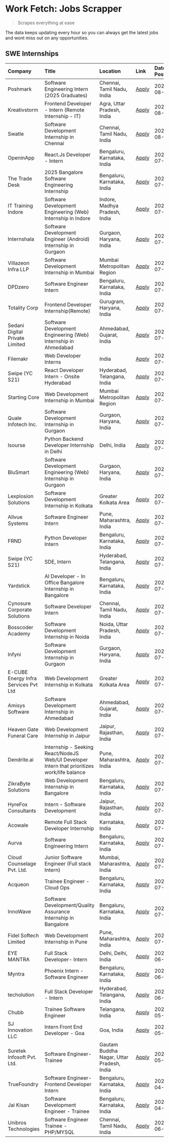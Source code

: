 # Work Fetch: Jobs Scrapper
> Scrapes everything at ease

The data keeps updating every hour so you can always get the latest jobs and wont miss out on any opportunities.

## SWE Internships
<!--START_SECTION:workfetch-->
| Company                              | Title                                                                                        | Location                                  | Link                                                                                                                                                                                                                                                                                                          | Date Posted   |
|:-------------------------------------|:---------------------------------------------------------------------------------------------|:------------------------------------------|:--------------------------------------------------------------------------------------------------------------------------------------------------------------------------------------------------------------------------------------------------------------------------------------------------------------|:--------------|
| Poshmark                             | Software Engineering Intern (2025 Graduates)                                                 | Chennai, Tamil Nadu, India                | [Apply](https://in.linkedin.com/jobs/view/software-engineering-intern-2025-graduates-at-poshmark-3973115109?position=53&pageNum=0&refId=oTUMo%2BuyjExjFUfBgztH4w%3D%3D&trackingId=M2l1SkhYg0%2F%2FUFd8l3yZLg%3D%3D&trk=public_jobs_jserp-result_search-card)                                                  | 2024-08-02    |
| Kreativstorm                         | Frontend Developer - Intern (Remote Internship - IT)                                         | Agra, Uttar Pradesh, India                | [Apply](https://in.linkedin.com/jobs/view/frontend-developer-intern-remote-internship-it-at-kreativstorm-3990239094?position=16&pageNum=0&refId=oTUMo%2BuyjExjFUfBgztH4w%3D%3D&trackingId=ZPZUsIr5Jokj%2BzrudSkX0w%3D%3D&trk=public_jobs_jserp-result_search-card)                                            | 2024-08-01    |
| Swatle                               | Software Development Internship in Chennai                                                   | Chennai, Tamil Nadu, India                | [Apply](https://in.linkedin.com/jobs/view/software-development-internship-in-chennai-at-swatle-3990246717?position=27&pageNum=0&refId=oTUMo%2BuyjExjFUfBgztH4w%3D%3D&trackingId=0jPMjOJcJSucaI%2BxbDhpiw%3D%3D&trk=public_jobs_jserp-result_search-card)                                                      | 2024-08-01    |
| OpeninApp                            | React.Js Developer - Intern                                                                  | Bengaluru, Karnataka, India               | [Apply](https://in.linkedin.com/jobs/view/react-js-developer-intern-at-openinapp-3987659391?position=36&pageNum=0&refId=oTUMo%2BuyjExjFUfBgztH4w%3D%3D&trackingId=j0cglwn9YFvKYssYLLZ%2BWw%3D%3D&trk=public_jobs_jserp-result_search-card)                                                                    | 2024-07-31    |
| The Trade Desk                       | 2025 Bangalore Software Engineering Internship                                               | Bengaluru, Karnataka, India               | [Apply](https://in.linkedin.com/jobs/view/2025-bangalore-software-engineering-internship-at-the-trade-desk-3987456531?position=29&pageNum=0&refId=oTUMo%2BuyjExjFUfBgztH4w%3D%3D&trackingId=zucEoN%2FlM9EUFNzS5NWpMQ%3D%3D&trk=public_jobs_jserp-result_search-card)                                          | 2024-07-30    |
| IT Training Indore                   | Software Development Engineering (Web) Internship in Indore                                  | Indore, Madhya Pradesh, India             | [Apply](https://in.linkedin.com/jobs/view/software-development-engineering-web-internship-in-indore-at-it-training-indore-3987149765?position=8&pageNum=0&refId=oTUMo%2BuyjExjFUfBgztH4w%3D%3D&trackingId=EZzKZO56MvocbIqFLiliXg%3D%3D&trk=public_jobs_jserp-result_search-card)                              | 2024-07-29    |
| Internshala                          | Software Development Engineer (Android) Internship in Gurgaon                                | Gurgaon, Haryana, India                   | [Apply](https://in.linkedin.com/jobs/view/software-development-engineer-android-internship-in-gurgaon-at-internshala-3987153031?position=41&pageNum=0&refId=oTUMo%2BuyjExjFUfBgztH4w%3D%3D&trackingId=CzeEiJYzw74F05FUCF%2FWCA%3D%3D&trk=public_jobs_jserp-result_search-card)                                | 2024-07-29    |
| Villazeon Infra LLP                  | Software Development Internship in Mumbai                                                    | Mumbai Metropolitan Region                | [Apply](https://in.linkedin.com/jobs/view/software-development-internship-in-mumbai-at-villazeon-infra-llp-3985431977?position=42&pageNum=0&refId=oTUMo%2BuyjExjFUfBgztH4w%3D%3D&trackingId=1Y6p0oZ4AfYzVBRKXacZaw%3D%3D&trk=public_jobs_jserp-result_search-card)                                            | 2024-07-27    |
| DPDzero                              | Software Engineer Intern                                                                     | Bengaluru, Karnataka, India               | [Apply](https://in.linkedin.com/jobs/view/software-engineer-intern-at-dpdzero-3984918371?position=31&pageNum=0&refId=oTUMo%2BuyjExjFUfBgztH4w%3D%3D&trackingId=029jRFy4JcYkhCpnSX9ueQ%3D%3D&trk=public_jobs_jserp-result_search-card)                                                                         | 2024-07-26    |
| Totality Corp                        | Frontend Developer Internship(Remote)                                                        | Gurugram, Haryana, India                  | [Apply](https://in.linkedin.com/jobs/view/frontend-developer-internship-remote-at-totality-corp-3982253688?position=3&pageNum=0&refId=oTUMo%2BuyjExjFUfBgztH4w%3D%3D&trackingId=s2JTuUZKtBRP%2FSOAJlAejw%3D%3D&trk=public_jobs_jserp-result_search-card)                                                      | 2024-07-25    |
| Sedani Digital Private Limited       | Software Development Engineering (Web) Internship in Ahmedabad                               | Ahmedabad, Gujarat, India                 | [Apply](https://in.linkedin.com/jobs/view/software-development-engineering-web-internship-in-ahmedabad-at-sedani-digital-private-limited-3985017980?position=9&pageNum=0&refId=oTUMo%2BuyjExjFUfBgztH4w%3D%3D&trackingId=7yaBMtVkzuflq4h0KYXqYA%3D%3D&trk=public_jobs_jserp-result_search-card)               | 2024-07-25    |
| Filemakr                             | Web Developer Interns                                                                        | India                                     | [Apply](https://in.linkedin.com/jobs/view/web-developer-interns-at-filemakr-3981227003?position=59&pageNum=0&refId=oTUMo%2BuyjExjFUfBgztH4w%3D%3D&trackingId=t6u5982QUM2ZlYhFM1mjqg%3D%3D&trk=public_jobs_jserp-result_search-card)                                                                           | 2024-07-24    |
| Swipe (YC S21)                       | React Developer Intern - Onsite Hyderabad                                                    | Hyderabad, Telangana, India               | [Apply](https://in.linkedin.com/jobs/view/react-developer-intern-onsite-hyderabad-at-swipe-yc-s21-3981326010?position=10&pageNum=0&refId=oTUMo%2BuyjExjFUfBgztH4w%3D%3D&trackingId=MLzq7vINQWESIAq0tpoLCQ%3D%3D&trk=public_jobs_jserp-result_search-card)                                                     | 2024-07-23    |
| Starting Core                        | Web Development Internship in Mumbai                                                         | Mumbai Metropolitan Region                | [Apply](https://in.linkedin.com/jobs/view/web-development-internship-in-mumbai-at-starting-core-3981367557?position=11&pageNum=0&refId=oTUMo%2BuyjExjFUfBgztH4w%3D%3D&trackingId=BBWdskFTjnJQAp6ZLzwQ4Q%3D%3D&trk=public_jobs_jserp-result_search-card)                                                       | 2024-07-23    |
| Quale Infotech Inc.                  | Software Development Internship in Gurgaon                                                   | Gurgaon, Haryana, India                   | [Apply](https://in.linkedin.com/jobs/view/software-development-internship-in-gurgaon-at-quale-infotech-inc-3981372174?position=17&pageNum=0&refId=oTUMo%2BuyjExjFUfBgztH4w%3D%3D&trackingId=%2FujGnBl8aYIfKhnJT4uFPQ%3D%3D&trk=public_jobs_jserp-result_search-card)                                          | 2024-07-23    |
| Isourse                              | Python Backend Developer Internship in Delhi                                                 | Delhi, India                              | [Apply](https://in.linkedin.com/jobs/view/python-backend-developer-internship-in-delhi-at-isourse-3981371334?position=19&pageNum=0&refId=oTUMo%2BuyjExjFUfBgztH4w%3D%3D&trackingId=2GyCmHlhOiJY5Lw3rbeoGA%3D%3D&trk=public_jobs_jserp-result_search-card)                                                     | 2024-07-23    |
| BluSmart                             | Software Development Engineering (Web) Internship in Gurgaon                                 | Gurgaon, Haryana, India                   | [Apply](https://in.linkedin.com/jobs/view/software-development-engineering-web-internship-in-gurgaon-at-blusmart-3981371374?position=22&pageNum=0&refId=oTUMo%2BuyjExjFUfBgztH4w%3D%3D&trackingId=Go8TO9rRwjPyjcNQSupLGA%3D%3D&trk=public_jobs_jserp-result_search-card)                                      | 2024-07-23    |
| Lexplosion Solutions                 | Software Development Internship in Kolkata                                                   | Greater Kolkata Area                      | [Apply](https://in.linkedin.com/jobs/view/software-development-internship-in-kolkata-at-lexplosion-solutions-3981366528?position=25&pageNum=0&refId=oTUMo%2BuyjExjFUfBgztH4w%3D%3D&trackingId=XJwfhWHeQYNbRoZRaN6sow%3D%3D&trk=public_jobs_jserp-result_search-card)                                          | 2024-07-23    |
| Allvue Systems                       | Software Engineer Intern                                                                     | Pune, Maharashtra, India                  | [Apply](https://in.linkedin.com/jobs/view/software-engineer-intern-at-allvue-systems-3980955230?position=57&pageNum=0&refId=oTUMo%2BuyjExjFUfBgztH4w%3D%3D&trackingId=ZTCc3%2Bmjf7wyvX19LhoSKw%3D%3D&trk=public_jobs_jserp-result_search-card)                                                                | 2024-07-23    |
| FRND                                 | Python Developer Intern                                                                      | Bengaluru, Karnataka, India               | [Apply](https://in.linkedin.com/jobs/view/python-developer-intern-at-frnd-3982901541?position=60&pageNum=0&refId=oTUMo%2BuyjExjFUfBgztH4w%3D%3D&trackingId=72yVc8lwppW%2FW75yVUN%2BzQ%3D%3D&trk=public_jobs_jserp-result_search-card)                                                                         | 2024-07-23    |
| Swipe (YC S21)                       | SDE, Intern                                                                                  | Hyderabad, Telangana, India               | [Apply](https://in.linkedin.com/jobs/view/sde-intern-at-swipe-yc-s21-3980368092?position=40&pageNum=0&refId=oTUMo%2BuyjExjFUfBgztH4w%3D%3D&trackingId=tA9IFVMhzwHv6I86Q7lG0A%3D%3D&trk=public_jobs_jserp-result_search-card)                                                                                  | 2024-07-22    |
| Yardstick                            | AI Developer - In Office Bangalore Internship in Bangalore                                   | Bengaluru, Karnataka, India               | [Apply](https://in.linkedin.com/jobs/view/ai-developer-in-office-bangalore-internship-in-bangalore-at-yardstick-3981740317?position=44&pageNum=0&refId=oTUMo%2BuyjExjFUfBgztH4w%3D%3D&trackingId=Du7s6ZMfGYIjqJg0pIt4CA%3D%3D&trk=public_jobs_jserp-result_search-card)                                       | 2024-07-21    |
| Cynosure Corporate Solutions         | Software Developer Intern                                                                    | Chennai, Tamil Nadu, India                | [Apply](https://in.linkedin.com/jobs/view/software-developer-intern-at-cynosure-corporate-solutions-3979445794?position=23&pageNum=0&refId=oTUMo%2BuyjExjFUfBgztH4w%3D%3D&trackingId=%2Fra%2B1G9E8FAI4epGOhp06Q%3D%3D&trk=public_jobs_jserp-result_search-card)                                               | 2024-07-20    |
| Bosscoder Academy                    | Software Development Internship in Noida                                                     | Noida, Uttar Pradesh, India               | [Apply](https://in.linkedin.com/jobs/view/software-development-internship-in-noida-at-bosscoder-academy-3979668791?position=4&pageNum=0&refId=oTUMo%2BuyjExjFUfBgztH4w%3D%3D&trackingId=ACt5MmC1qAev%2BQDsxHOdFA%3D%3D&trk=public_jobs_jserp-result_search-card)                                              | 2024-07-18    |
| Infyni                               | Software Development Internship in Gurgaon                                                   | Gurgaon, Haryana, India                   | [Apply](https://in.linkedin.com/jobs/view/software-development-internship-in-gurgaon-at-infyni-3979668846?position=7&pageNum=0&refId=oTUMo%2BuyjExjFUfBgztH4w%3D%3D&trackingId=vGA5Uh0L1bvI9iDmBQaIsg%3D%3D&trk=public_jobs_jserp-result_search-card)                                                         | 2024-07-18    |
| E-CUBE Energy Infra Services Pvt Ltd | Web Development Internship in Kolkata                                                        | Greater Kolkata Area                      | [Apply](https://in.linkedin.com/jobs/view/web-development-internship-in-kolkata-at-e-cube-energy-infra-services-pvt-ltd-3979668815?position=12&pageNum=0&refId=oTUMo%2BuyjExjFUfBgztH4w%3D%3D&trackingId=H5cBS8qxJ5Gc9Fzc%2BkN4%2Fg%3D%3D&trk=public_jobs_jserp-result_search-card)                           | 2024-07-18    |
| Amisys Software                      | Software Development Internship in Ahmedabad                                                 | Ahmedabad, Gujarat, India                 | [Apply](https://in.linkedin.com/jobs/view/software-development-internship-in-ahmedabad-at-amisys-software-3979670728?position=21&pageNum=0&refId=oTUMo%2BuyjExjFUfBgztH4w%3D%3D&trackingId=V3Na%2BDyRU6KCyRtRSQ97TA%3D%3D&trk=public_jobs_jserp-result_search-card)                                           | 2024-07-18    |
| Heaven Gate Funeral Care             | Web Development Internship in Jaipur                                                         | Jaipur, Rajasthan, India                  | [Apply](https://in.linkedin.com/jobs/view/web-development-internship-in-jaipur-at-heaven-gate-funeral-care-3979674387?position=37&pageNum=0&refId=oTUMo%2BuyjExjFUfBgztH4w%3D%3D&trackingId=ilx9jnZgezSv19y%2FSarZtw%3D%3D&trk=public_jobs_jserp-result_search-card)                                          | 2024-07-18    |
| Dendrite.ai                          | Internship - Seeking React/NodeJS Web/UI Developer Intern that prioritizes work/life balance | Pune, Maharashtra, India                  | [Apply](https://in.linkedin.com/jobs/view/internship-seeking-react-nodejs-web-ui-developer-intern-that-prioritizes-work-life-balance-at-dendrite-ai-3979104292?position=46&pageNum=0&refId=oTUMo%2BuyjExjFUfBgztH4w%3D%3D&trackingId=3EHeJpn%2FvUzT5En4ILctQQ%3D%3D&trk=public_jobs_jserp-result_search-card) | 2024-07-18    |
| ZikraByte Solutions                  | Web Development Internship in Bangalore                                                      | Bengaluru, Karnataka, India               | [Apply](https://in.linkedin.com/jobs/view/web-development-internship-in-bangalore-at-zikrabyte-solutions-3978596765?position=38&pageNum=0&refId=oTUMo%2BuyjExjFUfBgztH4w%3D%3D&trackingId=Vai1AB6%2FCCzwn93r8qZXfQ%3D%3D&trk=public_jobs_jserp-result_search-card)                                            | 2024-07-17    |
| HyreFox Consultants                  | Intern - Software Development                                                                | Jaipur, Rajasthan, India                  | [Apply](https://in.linkedin.com/jobs/view/intern-software-development-at-hyrefox-consultants-3975991352?position=24&pageNum=0&refId=oTUMo%2BuyjExjFUfBgztH4w%3D%3D&trackingId=sp%2FX53Azmq%2BzV9LB31M4dA%3D%3D&trk=public_jobs_jserp-result_search-card)                                                      | 2024-07-14    |
| Acowale                              | Remote Full Stack Developer Internship                                                       | Karnataka, India                          | [Apply](https://in.linkedin.com/jobs/view/remote-full-stack-developer-internship-at-acowale-3971889398?position=2&pageNum=0&refId=oTUMo%2BuyjExjFUfBgztH4w%3D%3D&trackingId=H%2FkEEe5Zm62GecUMPpgnAA%3D%3D&trk=public_jobs_jserp-result_search-card)                                                          | 2024-07-10    |
| Aurva                                | Software Engineering Intern                                                                  | Bengaluru, Karnataka, India               | [Apply](https://in.linkedin.com/jobs/view/software-engineering-intern-at-aurva-3972234446?position=50&pageNum=0&refId=oTUMo%2BuyjExjFUfBgztH4w%3D%3D&trackingId=bRLLFXfddBVMBQTsKvDNrw%3D%3D&trk=public_jobs_jserp-result_search-card)                                                                        | 2024-07-10    |
| Cloud Counselage Pvt. Ltd.           | Junior Software Engineer (Full stack Intern)                                                 | Mumbai, Maharashtra, India                | [Apply](https://in.linkedin.com/jobs/view/junior-software-engineer-full-stack-intern-at-cloud-counselage-pvt-ltd-3967725851?position=18&pageNum=0&refId=oTUMo%2BuyjExjFUfBgztH4w%3D%3D&trackingId=auTIoXCTIM31CUnmO2M4QQ%3D%3D&trk=public_jobs_jserp-result_search-card)                                      | 2024-07-09    |
| Acqueon                              | Trainee Engineer - Cloud Ops                                                                 | Bengaluru, Karnataka, India               | [Apply](https://in.linkedin.com/jobs/view/trainee-engineer-cloud-ops-at-acqueon-3971538216?position=55&pageNum=0&refId=oTUMo%2BuyjExjFUfBgztH4w%3D%3D&trackingId=uDXh6gjZQZVHX7RmlMSfzA%3D%3D&trk=public_jobs_jserp-result_search-card)                                                                       | 2024-07-09    |
| InnoWave                             | Software Development/Quality Assurance Internship in Bangalore                               | Bengaluru, Karnataka, India               | [Apply](https://in.linkedin.com/jobs/view/software-development-quality-assurance-internship-in-bangalore-at-innowave-3970349934?position=15&pageNum=0&refId=oTUMo%2BuyjExjFUfBgztH4w%3D%3D&trackingId=aZ3Ohpe6Hley2MTsin%2BsHg%3D%3D&trk=public_jobs_jserp-result_search-card)                                | 2024-07-08    |
| Fidel Softech Limited                | Web Development Internship in Pune                                                           | Pune, Maharashtra, India                  | [Apply](https://in.linkedin.com/jobs/view/web-development-internship-in-pune-at-fidel-softech-limited-3965691167?position=28&pageNum=0&refId=oTUMo%2BuyjExjFUfBgztH4w%3D%3D&trackingId=9zIbEjO1TCmjayQtOqCRwQ%3D%3D&trk=public_jobs_jserp-result_search-card)                                                 | 2024-07-02    |
| EYE MANTRA                           | Full Stack Developer- Intern                                                                 | Delhi, Delhi, India                       | [Apply](https://in.linkedin.com/jobs/view/full-stack-developer-intern-at-eye-mantra-3960988037?position=14&pageNum=0&refId=oTUMo%2BuyjExjFUfBgztH4w%3D%3D&trackingId=6KsPyNZkFEHSBwQjPn19aQ%3D%3D&trk=public_jobs_jserp-result_search-card)                                                                   | 2024-06-28    |
| Myntra                               | Phoenix Intern - Software Engineer                                                           | Bengaluru, Karnataka, India               | [Apply](https://in.linkedin.com/jobs/view/phoenix-intern-software-engineer-at-myntra-3947244832?position=34&pageNum=0&refId=oTUMo%2BuyjExjFUfBgztH4w%3D%3D&trackingId=XepPPt2s%2BJRPKpGSQZbKvA%3D%3D&trk=public_jobs_jserp-result_search-card)                                                                | 2024-06-12    |
| techolution                          | Full Stack Developer - Intern                                                                | Hyderabad, Telangana, India               | [Apply](https://in.linkedin.com/jobs/view/full-stack-developer-intern-at-techolution-3947911862?position=48&pageNum=0&refId=oTUMo%2BuyjExjFUfBgztH4w%3D%3D&trackingId=QwV6viXa3ytNbRAlm23DvQ%3D%3D&trk=public_jobs_jserp-result_search-card)                                                                  | 2024-06-06    |
| Chubb                                | Trainee Software Engineer                                                                    | Telangana, India                          | [Apply](https://in.linkedin.com/jobs/view/trainee-software-engineer-at-chubb-3955950075?position=33&pageNum=0&refId=oTUMo%2BuyjExjFUfBgztH4w%3D%3D&trackingId=tsBvYc5FAWvwnILa3bBdvg%3D%3D&trk=public_jobs_jserp-result_search-card)                                                                          | 2024-05-27    |
| SJ Innovation LLC                    | Intern Front End Developer - Goa                                                             | Goa, India                                | [Apply](https://in.linkedin.com/jobs/view/intern-front-end-developer-goa-at-sj-innovation-llc-3931678611?position=20&pageNum=0&refId=oTUMo%2BuyjExjFUfBgztH4w%3D%3D&trackingId=eUdJXiH5LKv82bYaIlvTpw%3D%3D&trk=public_jobs_jserp-result_search-card)                                                         | 2024-05-24    |
| Suretek Infosoft Pvt. Ltd.           | Software Engineer-Trainee                                                                    | Gautam Buddha Nagar, Uttar Pradesh, India | [Apply](https://in.linkedin.com/jobs/view/software-engineer-trainee-at-suretek-infosoft-pvt-ltd-3916999948?position=32&pageNum=0&refId=oTUMo%2BuyjExjFUfBgztH4w%3D%3D&trackingId=HFjrl6KrJz22yBU6ZxRYsA%3D%3D&trk=public_jobs_jserp-result_search-card)                                                       | 2024-05-04    |
| TrueFoundry                          | Software Engineer- Frontend Developer Intern                                                 | Bengaluru, Karnataka, India               | [Apply](https://in.linkedin.com/jobs/view/software-engineer-frontend-developer-intern-at-truefoundry-3887320206?position=26&pageNum=0&refId=oTUMo%2BuyjExjFUfBgztH4w%3D%3D&trackingId=oIluEUd2I2SVaqNoxNH%2FYw%3D%3D&trk=public_jobs_jserp-result_search-card)                                                | 2024-04-05    |
| Jai Kisan                            | Software Development Engineer - Trainee                                                      | Bengaluru, Karnataka, India               | [Apply](https://in.linkedin.com/jobs/view/software-development-engineer-trainee-at-jai-kisan-3913911193?position=30&pageNum=0&refId=oTUMo%2BuyjExjFUfBgztH4w%3D%3D&trackingId=IlNlHXFY9wOSHXm5YIbBMQ%3D%3D&trk=public_jobs_jserp-result_search-card)                                                          | 2024-04-04    |
| Unibros Technologies                 | Software Engineer Trainee - PHP/MYSQL                                                        | Chennai, Tamil Nadu, India                | [Apply](https://in.linkedin.com/jobs/view/software-engineer-trainee-php-mysql-at-unibros-technologies-3656599241?position=49&pageNum=0&refId=oTUMo%2BuyjExjFUfBgztH4w%3D%3D&trackingId=xfUN5SAZ3cOCyO6nQv9QcA%3D%3D&trk=public_jobs_jserp-result_search-card)                                                 | 2023-06-12    |
<!--END_SECTION:workfetch-->

